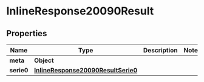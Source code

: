 # InlineResponse20090Result

## Properties
Name | Type | Description | Notes
------------ | ------------- | ------------- | -------------
**meta** | **Object** |  | 
**serie0** | [**InlineResponse20090ResultSerie0**](InlineResponse20090ResultSerie0.md) |  | 
